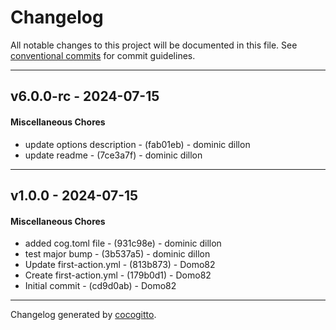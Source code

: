 # Changelog
All notable changes to this project will be documented in this file. See [conventional commits](https://www.conventionalcommits.org/) for commit guidelines.

- - -
## v6.0.0-rc - 2024-07-15
#### Miscellaneous Chores
- update options description - (fab01eb) - dominic dillon
- update readme - (7ce3a7f) - dominic dillon

- - -

## v1.0.0 - 2024-07-15
#### Miscellaneous Chores
- added cog.toml file - (931c98e) - dominic dillon
- test major bump - (3b537a5) - dominic dillon
- Update first-action.yml - (813b873) - Domo82
- Create first-action.yml - (179b0d1) - Domo82
- Initial commit - (cd9d0ab) - Domo82

- - -

Changelog generated by [cocogitto](https://github.com/cocogitto/cocogitto).